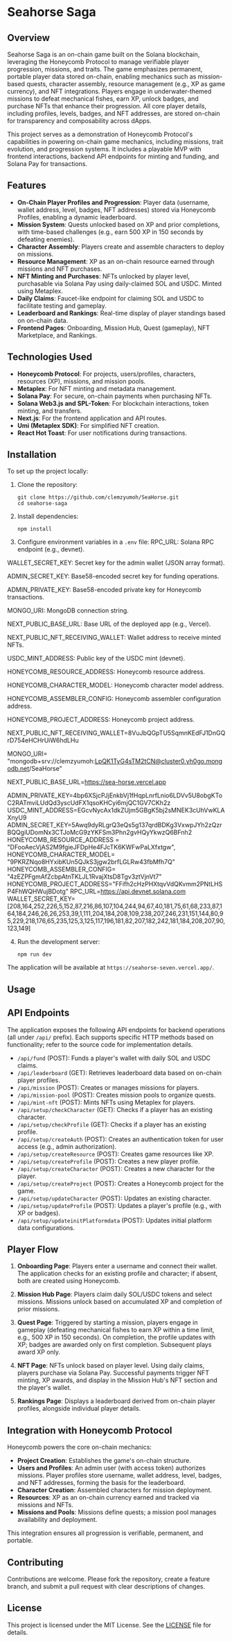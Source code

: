 # Seahorse Saga

## Overview

Seahorse Saga is an on-chain game built on the Solana blockchain, leveraging the Honeycomb Protocol to manage verifiable player progression, missions, and traits. The game emphasizes permanent, portable player data stored on-chain, enabling mechanics such as mission-based quests, character assembly, resource management (e.g., XP as game currency), and NFT integrations. Players engage in underwater-themed missions to defeat mechanical fishes, earn XP, unlock badges, and purchase NFTs that enhance their progression. All core player details, including profiles, levels, badges, and NFT addresses, are stored on-chain for transparency and composability across dApps.

This project serves as a demonstration of Honeycomb Protocol's capabilities in powering on-chain game mechanics, including missions, trait evolution, and progression systems. It includes a playable MVP with frontend interactions, backend API endpoints for minting and funding, and Solana Pay for transactions.

## Features

- **On-Chain Player Profiles and Progression**: Player data (username, wallet address, level, badges, NFT addresses) stored via Honeycomb Profiles, enabling a dynamic leaderboard.
- **Mission System**: Quests unlocked based on XP and prior completions, with time-based challenges (e.g., earn 500 XP in 150 seconds by defeating enemies).
- **Character Assembly**: Players create and assemble characters to deploy on missions.
- **Resource Management**: XP as an on-chain resource earned through missions and NFT purchases.
- **NFT Minting and Purchases**: NFTs unlocked by player level, purchasable via Solana Pay using daily-claimed SOL and USDC. Minted using Metaplex.
- **Daily Claims**: Faucet-like endpoint for claiming SOL and USDC to facilitate testing and gameplay.
- **Leaderboard and Rankings**: Real-time display of player standings based on on-chain data.
- **Frontend Pages**: Onboarding, Mission Hub, Quest (gameplay), NFT Marketplace, and Rankings.

## Technologies Used

- **Honeycomb Protocol**: For projects, users/profiles, characters, resources (XP), missions, and mission pools.
- **Metaplex**: For NFT minting and metadata management.
- **Solana Pay**: For secure, on-chain payments when purchasing NFTs.
- **Solana Web3.js and SPL-Token**: For blockchain interactions, token minting, and transfers.
- **Next.js**: For the frontend application and API routes.
- **Umi (Metaplex SDK)**: For simplified NFT creation.
- **React Hot Toast**: For user notifications during transactions.

## Installation

To set up the project locally:

1. Clone the repository:
   ```
   git clone https://github.com/clemzyumoh/SeaHorse.git
   cd seahorse-saga
   ```

2. Install dependencies:
   ```
   npm install
   ```

3. Configure environment variables in a `.env` file:
 RPC_URL: Solana RPC endpoint (e.g., devnet).

WALLET_SECRET_KEY: Secret key for the admin wallet (JSON array format).

ADMIN_SECRET_KEY: Base58-encoded secret key for funding operations.

ADMIN_PRIVATE_KEY: Base58-encoded private key for Honeycomb transactions.

MONGO_URI: MongoDB connection string.

NEXT_PUBLIC_BASE_URL: Base URL of the deployed app (e.g., Vercel).

NEXT_PUBLIC_NFT_RECEIVING_WALLET: Wallet address to receive minted NFTs.

USDC_MINT_ADDRESS: Public key of the USDC mint (devnet).

HONEYCOMB_RESOURCE_ADDRESS: Honeycomb resource address.

HONEYCOMB_CHARACTER_MODEL: Honeycomb character model address.

HONEYCOMB_ASSEMBLER_CONFIG: Honeycomb assembler configuration address.

HONEYCOMB_PROJECT_ADDRESS: Honeycomb project address.

NEXT_PUBLIC_NFT_RECEIVING_WALLET=8VuJbQGpTU5SqmnKEdFJ1DnGQrD754eHCHrUiW6hdLHu

MONGO_URI= "mongodb+srv://clemzyumoh:LpQK1TyG4sTM2tCN@cluster0.yh0go.mongodb.net/SeaHorse"

NEXT_PUBLIC_BASE_URL=https://sea-horse.vercel.app

ADMIN_PRIVATE_KEY=4bp6XSjcPJjEnkbVj1fHqpLnrfLnio6LDVv5U8obgKToC2RATmviLUdQd3yscUdFX1qsoKHCyi6mjQC1GV7CKh2z
USDC_MINT_ADDRESS=EGcvNycAx1dkZUjm5GBgK5bj2sMNEK3cUhVwKLAXnyU9
ADMIN_SECRET_KEY=5Awq9dyRLgrQ3eQs5g137qrdBDKg3VxwpJYh2zQzrBQQgiUDomNx3CTJoMcG9zYKFSm3Phn2gvHQyYkwzQ6BFnh2
HONEYCOMB_RESOURCE_ADDRESS = "DFooAecVjAS2M9fgieJFDpHe4FJcTK6KWFwPaLXfxtgw",
HONEYCOMB_CHARACTER_MODEL= "9PKRZNqo8HYxibKUn5QJkS3jgw2brfLGLRw43fbMfh7Q"
HONEYCOMB_ASSEMBLER_CONFIG= "4zEZPFgmAfZcbpAtnTKLJL1RvajXtsD8Tgv3ztVjnVt7"
HONEYCOMB_PROJECT_ADDRESS="FFifh2cHzPHXtqvVdQKvmm2PNtLHSP4FhWQHWujBDotg"
RPC_URL=https://api.devnet.solana.com
WALLET_SECRET_KEY=[208,164,252,226,5,152,87,216,86,107,104,244,94,67,40,181,75,61,68,233,87,164,184,246,26,26,253,39,1,111,204,184,208,109,238,207,246,231,151,144,80,95,229,218,176,65,235,125,3,125,117,196,181,82,207,182,242,181,184,208,207,90,123,149]


4. Run the development server:
   ```
   npm run dev
   ```

The application will be available at `https://seahorse-seven.vercel.app/`.

## Usage

## API Endpoints

The application exposes the following API endpoints for backend operations (all under `/api/` prefix). 
Each supports specific HTTP methods based on functionality; refer to the source code for implementation details.

- `/api/fund` (POST): Funds a player's wallet with daily SOL and USDC claims.
- `/api/leaderboard` (GET): Retrieves leaderboard data based on on-chain player profiles.
- `/api/mission` (POST): Creates or manages missions for players.
- `/api/mission-pool` (POST): Creates mission pools to organize quests.
- `/api/mint-nft` (POST): Mints NFTs using Metaplex for players.
- `/api/setup/checkCharacter` (GET): Checks if a player has an existing character.
- `/api/setup/checkProfile` (GET): Checks if a player has an existing profile.
- `/api/setup/createAuth` (POST): Creates an authentication token for user access (e.g., admin authorization).
- `/api/setup/createResource` (POST): Creates game resources like XP.
- `/api/setup/createProfile` (POST): Creates a new player profile.
- `/api/setup/createCharacter` (POST): Creates a new character for the player.
- `/api/setup/createProject` (POST): Creates a Honeycomb project for the game.
- `/api/setup/updateCharacter` (POST): Updates an existing character.
- `/api/setup/updateProfile` (POST): Updates a player's profile (e.g., with XP or badges).
- `/api/setup/updateinitPlatformdata` (POST): Updates initial platform data configurations.

## Player Flow

1. **Onboarding Page**: Players enter a username and connect their wallet. The application checks for an existing profile and character; if absent, both are created using Honeycomb.
   
2. **Mission Hub Page**: Players claim daily SOL/USDC tokens and select missions. Missions unlock based on accumulated XP and completion of prior missions.

3. **Quest Page**: Triggered by starting a mission, players engage in gameplay (defeating mechanical fishes to earn XP within a time limit, e.g., 500 XP in 150 seconds). On completion, the profile updates with XP; badges are awarded only on first completion. Subsequent plays award XP only.

4. **NFT Page**: NFTs unlock based on player level. Using daily claims, players purchase via Solana Pay. Successful payments trigger NFT minting, XP awards, and display in the Mission Hub's NFT section and the player's wallet.

5. **Rankings Page**: Displays a leaderboard derived from on-chain player profiles, alongside individual player details.

## Integration with Honeycomb Protocol

Honeycomb powers the core on-chain mechanics:

- **Project Creation**: Establishes the game's on-chain structure.
- **Users and Profiles**: An admin user (with access token) authorizes missions. Player profiles store username, wallet address, level, badges, and NFT addresses, forming the basis for the leaderboard.
- **Character Creation**: Assembled characters for mission deployment.
- **Resources**: XP as an on-chain currency earned and tracked via missions and NFTs.
- **Missions and Pools**: Missions define quests; a mission pool manages availability and deployment.

This integration ensures all progression is verifiable, permanent, and portable.

## Contributing

Contributions are welcome. Please fork the repository, create a feature branch, and submit a pull request with clear descriptions of changes.

## License

This project is licensed under the MIT License. See the [LICENSE](LICENSE) file for details.
